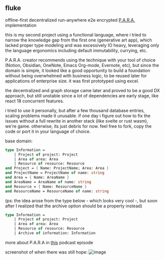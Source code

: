 ## fluke

offline-first decentralized run-anywhere e2e encrypted [P.A.R.A.](https://fortelabs.co/blog/para/) implementation

this is my second project using a functional language, where i tried to narrow the knowledge gap from the first one (generative art app),
which lacked proper type modeling and was excessively IO heavy, leveraging only the language ergonomics including default immutability, currying, etc.

P.A.R.A. creator recommends using the technique with your tool of choice (Notion, Obsidian, OneNote, Emacs Org-mode, Evernote, etc), but since the domain
is simple, it looked like a good opportunity to build a foundation without being overwhelmed with business logic, to be reused later for applications
of enterprise size. it was first prototyped using excel.

the decentralized and graph storage came later and proved to be a good DX approach, but still unstable since a lot of dependencies are early stage,
like react 18 concurrent features.

i tried to use it personally, but after a few thousand database entries, scaling problems made it unusable.
if one day i figure out how to fix the issues without a full rewrite in another stack (like svelte or rust wasm), we're game. otherwise, its just debris for now.
feel free to fork, copy the code or port it in your language of choice.

base domain:

```fs
type Information =
    | Project of project: Project
    | Area of area: Area
    | Resource of resource: Resource
and Project = { Name: ProjectName; Area: Area }
and ProjectName = ProjectName of name: string
and Area = { Name: AreaName }
and AreaName = AreaName of name: string
and Resource = { Name: ResourceName }
and ResourceName = ResourceName of name: string
```

(ps: the idea arose from the type below - which looks very cool -, but soon after I realized that the archive option should be a property instead)

```fs
type Information =
    | Project of project: Project
    | Area of area: Area
    | Resource of resource: Resource
    | Archive of information: Information
```

more about P.A.R.A in [this](https://www.youtube.com/watch?v=yIc5SpuvmJg) podcast episode

screenshot of when there was still hope:
![image](https://user-images.githubusercontent.com/688618/124764028-ee8fca80-df0a-11eb-9b9e-64160777a4d7.png)
